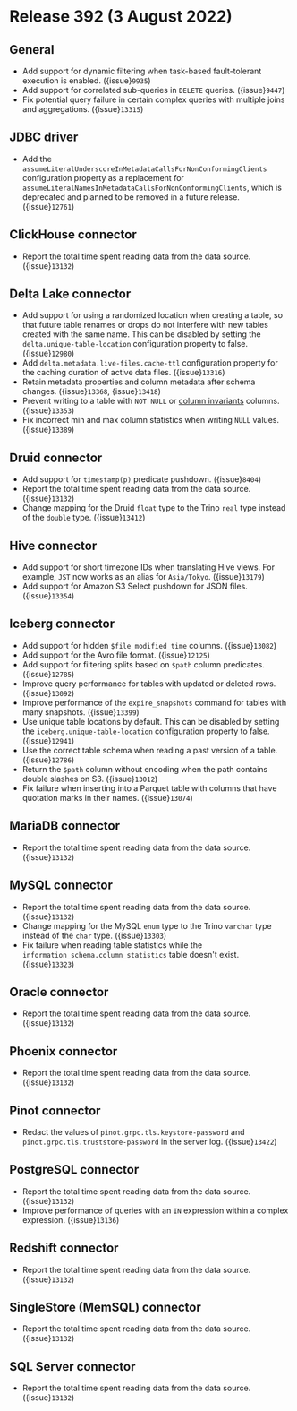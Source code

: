 # Release 392 (3 August 2022)

## General

* Add support for dynamic filtering when task-based fault-tolerant execution is enabled. ({issue}`9935`)
* Add support for correlated sub-queries in `DELETE` queries. ({issue}`9447`)
* Fix potential query failure in certain complex queries with multiple joins and
  aggregations. ({issue}`13315`)

## JDBC driver

* Add the `assumeLiteralUnderscoreInMetadataCallsForNonConformingClients`
  configuration property as a replacement for
  `assumeLiteralNamesInMetadataCallsForNonConformingClients`, which is
  deprecated and planned to be removed in a future release. ({issue}`12761`)

## ClickHouse connector

* Report the total time spent reading data from the data source. ({issue}`13132`)

## Delta Lake connector

* Add support for using a randomized location when creating a table, so that
  future table renames or drops do not interfere with new tables created with
  the same name. This can be disabled by setting the
  `delta.unique-table-location` configuration property to false. ({issue}`12980`)
* Add `delta.metadata.live-files.cache-ttl` configuration property for the
  caching duration of active data files. ({issue}`13316`)
* Retain metadata properties and column metadata after schema changes. ({issue}`13368`, {issue}`13418`)
* Prevent writing to a table with `NOT NULL` or
  [column invariants](https://github.com/delta-io/delta/blob/master/PROTOCOL.md#column-invariants)
  columns. ({issue}`13353`)
* Fix incorrect min and max column statistics when writing `NULL` values. ({issue}`13389`)

## Druid connector

* Add support for `timestamp(p)` predicate pushdown. ({issue}`8404`)
* Report the total time spent reading data from the data source. ({issue}`13132`)
* Change mapping for the Druid `float` type to the Trino `real` type instead of
  the `double` type. ({issue}`13412`)

## Hive connector

* Add support for short timezone IDs when translating Hive views. For example,
  `JST` now works as an alias for `Asia/Tokyo`. ({issue}`13179`)
* Add support for Amazon S3 Select pushdown for JSON files. ({issue}`13354`)

## Iceberg connector

* Add support for hidden `$file_modified_time` columns. ({issue}`13082`)
* Add support for the Avro file format. ({issue}`12125`)
* Add support for filtering splits based on `$path` column predicates. ({issue}`12785`)
* Improve query performance for tables with updated or deleted rows. ({issue}`13092`)
* Improve performance of the `expire_snapshots` command for tables with many
  snapshots. ({issue}`13399`)
* Use unique table locations by default. This can be disabled by setting the
  `iceberg.unique-table-location` configuration property to false. ({issue}`12941`)
* Use the correct table schema when reading a past version of a table. ({issue}`12786`)
* Return the `$path` column without encoding when the path contains double
  slashes on S3. ({issue}`13012`)
* Fix failure when inserting into a Parquet table with columns that have
  quotation marks in their names. ({issue}`13074`)

## MariaDB connector

* Report the total time spent reading data from the data source. ({issue}`13132`)

## MySQL connector

* Report the total time spent reading data from the data source. ({issue}`13132`)
* Change mapping for the MySQL `enum` type to the Trino `varchar` type instead
  of the `char` type. ({issue}`13303`)
* Fix failure when reading table statistics while the
  `information_schema.column_statistics` table doesn't exist. ({issue}`13323`)

## Oracle connector

* Report the total time spent reading data from the data source. ({issue}`13132`)

## Phoenix connector

* Report the total time spent reading data from the data source. ({issue}`13132`)

## Pinot connector

* Redact the values of `pinot.grpc.tls.keystore-password` and
  `pinot.grpc.tls.truststore-password` in the server log. ({issue}`13422`)

## PostgreSQL connector

* Report the total time spent reading data from the data source. ({issue}`13132`)
* Improve performance of queries with an `IN` expression within a complex
  expression. ({issue}`13136`)

## Redshift connector

* Report the total time spent reading data from the data source. ({issue}`13132`)

## SingleStore (MemSQL) connector

* Report the total time spent reading data from the data source. ({issue}`13132`)

## SQL Server connector

* Report the total time spent reading data from the data source. ({issue}`13132`)
